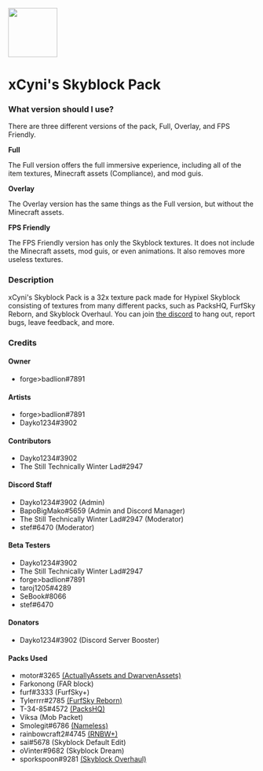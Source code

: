 <img src='https://i.imgur.com/DtdZpNV.png' width='100'></img>
# xCyni's Skyblock Pack

### What version should I use?

There are three different versions of the pack, Full, Overlay, and FPS Friendly.

**Full**

The Full version offers the full immersive experience, including all of the item textures, Minecraft assets (Compliance), and mod guis.

**Overlay**

The Overlay version has the same things as the Full version, but without the Minecraft assets.

**FPS Friendly**

The FPS Friendly version has only the Skyblock textures. It does not include the Minecraft assets, mod guis, or even animations. It also removes more useless textures.

### Description
xCyni's Skyblock Pack is a 32x texture pack made for Hypixel Skyblock consisting of textures from many different packs, such as PacksHQ, FurfSky Reborn, and Skyblock Overhaul. You can join [the discord](https://discord.gg/QremRHP) to hang out, report bugs, leave feedback, and more.
### Credits
#### Owner
- forge>badlion#7891
#### Artists
- forge>badlion#7891
- Dayko1234#3902
#### Contributors
- Dayko1234#3902
- The Still Technically Winter Lad#2947
#### Discord Staff
- Dayko1234#3902 (Admin)
- BapoBigMako#5659 (Admin and Discord Manager)
- The Still Technically Winter Lad#2947 (Moderator)
- stef#6470 (Moderator)
#### Beta Testers
- Dayko1234#3902
- The Still Technically Winter Lad#2947
- forge>badlion#7891
- taroj1205#4289
- SeBook#8066
- stef#6470
#### Donators
- Dayko1234#3902 (Discord Server Booster)
#### Packs Used
- motor#3265 [(ActuallyAssets and DwarvenAssets)](https://discord.gg/ABHrh6K3Fh)
- Farkonong (FAR block)
- furf#3333 (FurfSky+)
- Tylerrrr#2785 [(FurfSky Reborn)](discord.gg/fsr)
- T-34-85#4572 [(PacksHQ)](https://discord.gg/4Uknz7zQna)
- Viksa (Mob Packet)
- Smolegit#6786 [(Nameless)](https://discord.gg/ahqm9FxyWg)
- rainbowcraft2#4745 [(RNBW+)](https://discord.com/invite/dcdsnvG4Q4)
- sai#5678 (Skyblock Default Edit)
- oVinter#9682 (Skyblock Dream)
- sporkspoon#9281 [(Skyblock Overhaul)](https://discord.gg/TENxPJRjxt)
